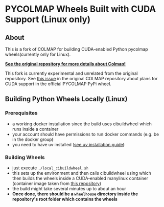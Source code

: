 PYCOLMAP Wheels Built with CUDA Support (Linux only)
======

About
-----
This is a fork of COLMAP for building CUDA-enabled Python pycolmap wheels(currently only for Linux).

**[See the original repository for more details about Colmap!](https://github.com/colmap/colmap)**

This fork is currently experimental and unrelated from the original repository.
See [this issue](https://github.com/colmap/colmap/issues/2740) in the original COLMAP repository about plans for CUDA support in the official PYCOLMAP PyPi wheel.


## Building Python Wheels Locally (Linux)

### Prerequisites
- a working docker installation since the build uses cibuildwheel which runs inside a container 
- your account should have permissions to run docker commands (e.g. be in the docker group)
- you need to have uv installed ([see uv installation guide](https://docs.astral.sh/uv/getting-started/installation/))

### Building Wheels
- just execute `./local_cibuildwheel.sh`
- this sets up the environment and then calls cibuildwheel using which then builds the wheels inside a CUDA-enabled manylinux container (container image taken from [this repository](https://github.com/ameli/manylinux-cuda))
- the build might take several minutes up to about an hour
- **Once done, there should be a `wheelhouse` directory inside the repository's root folder which contains the wheels**